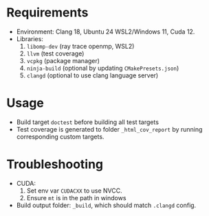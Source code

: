 # Requirements
- Environment: Clang 18, Ubuntu 24 WSL2/Windows 11, Cuda 12.
- Libraries: 
    1. `libomp-dev` (ray trace openmp, WSL2) 
    1. `llvm` (test coverage)
    1. `vcpkg` (package manager)
    1. `ninja-build` (optional by updating `CMakePresets.json`)
    1. `clangd` (optional to use clang language server)

# Usage
- Build target `doctest` before building all test targets
- Test coverage is generated to folder `_html_cov_report` by running corresponding custom targets.


# Troubleshooting
- CUDA:
    1. Set env var `CUDACXX` to use NVCC.
    1. Ensure `mt` is in the path in windows
- Build output folder: `_build`, which should match `.clangd` config. 
